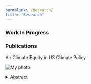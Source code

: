 ```yaml
---
permalink: /Research/
title: "Research"
---
```


### Work In Progress



### Publications

Air Climate Equity in US Climate Policy

![My photo](/assets/images/AirImg.jpg)

<details>
  <summary>Abstract</summary>

  The United States government has indicated a desire to advance environmental justice through climate policy. As fossil fuel combustion produces both conventional pollutants and greenhouse gas (GHG) emissions, climate mitigation strategies may provide an opportunity to address historical inequities in air pollution exposure. To test the impact of climate policy implementation choices on air quality equity, we develop a broad range of GHG reduction scenarios that are each consistent with the US Paris Accord target and model the resulting air pollution changes. Using idealized decision criteria, we show that least cost and income-based emission reductions can exacerbate air pollution disparities for communities of color. With a suite of randomized experiments that facilitates exploration of a wider climate policy decision space, we show that disparities largely persist despite declines in average pollution exposure, but that reducing transportation emissions has the most potential to reduce racial inequities.


</details>
